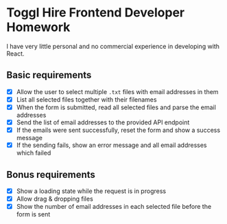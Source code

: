 # Toggl Hire Frontend Developer Homework
I have very little personal and no commercial experience in developing with
React.

## Basic requirements

- [x] Allow the user to select multiple `.txt` files with email addresses in
      them
- [x] List all selected files together with their filenames
- [x] When the form is submitted, read all selected files and parse the email
      addresses
- [x] Send the list of email addresses to the provided API endpoint
- [x] If the emails were sent successfully, reset the form and show a success
      message
- [x] If the sending fails, show an error message and all email addresses which
      failed

## Bonus requirements

- [x] Show a loading state while the request is in progress
- [x] Allow drag & dropping files
- [x] Show the number of email addresses in each selected file before the form
      is sent
